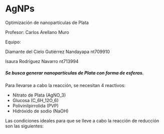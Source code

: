 # AgNPs
Optimización de nanopartículas de Plata

Profesor: Carlos Arellano Muro

Equipo: 

Diamante del Cielo Gutiérrez Nandayapa nt709910

Isaura Rodríguez Navarro nt713994

##### Se busca generar nanopartículas de Plata con forma de esferas.

Para llevarse a cabo la reacción, se necesitan 4 reactivos:

* Nitrato de Plata (AgNO_3)
* Glucosa (C_6H_12O_6) 
* Polivinilpirrolida (PVP)
* Hidróxido de sodio (NaOH)

Las condiciones ideales para que se lleve a cabo la reacción de reducción son las siguientes:
